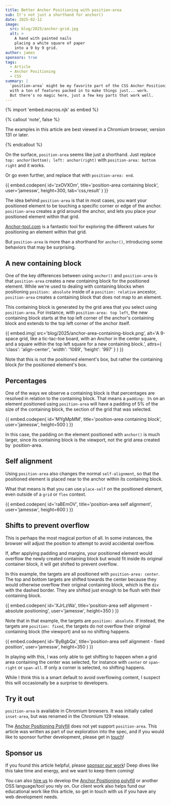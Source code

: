 ```yaml
---
title: Better Anchor Positioning with position-area
sub: It's not just a shorthand for anchor()
date: 2025-02-12
image:
  src: blog/2025/anchor-grid.jpg
  alt: >
    A hand with painted nails
    placing a white square of paper
    into a 9 by 9 grid.
author: james
sponsors: true
tags:
  - Article
  - Anchor Positioning
  - CSS
summary: |
  `position-area` might be my favorite part of the CSS Anchor Positioning spec,
  with a ton of features packed in to make things just... work.
  But there's no magic here, just a few key parts that work well.
---
```


{% import 'embed.macros.njk' as embed %}

{% callout 'note', false %}

The examples in this article are best viewed in a Chromium browser, version 131
or later.

{% endcallout %}

On the surface, `position-area` seems like just a shorthand.
Just replace `top: anchor(bottom); left: anchor(right)`
with `position-area: bottom right` and it works.

Or go even further, and replace that with `position-area: end`.

{{ embed.codepen(
  id='zxOVXOm',
  title='position-area containing block',
  user='jamessw',
  height=300,
  tab='css,result'
) }}

The idea behind `position-area` is that in most cases, you want your positioned
element to be touching a specific corner or edge of the anchor. `position-area`
creates a grid around the anchor, and lets you place your positioned element
within that grid.

[Anchor-tool.com](https://anchor-tool.com/) is a fantastic tool for exploring
the different values for positioning an element within that grid.

But `position-area` is more than a shorthand for `anchor()`, introducing some
behaviors that may be surprising.

## A new containing block

One of the key differences between using `anchor()` and `position-area` is that
`position-area` creates a new containing block for the positioned element. While
we're used to dealing with containing blocks when positioning `position:
absolute` inside of a `position: relative` ancestor, `position-area` creates a
containing block that does not map to an element.

This containing block is generated by the grid area that you select using
`position-area`. For instance, with `position-area: top left`, the new
containing block starts at the top left corner of the anchor's containing block
and extends to the top left corner of the anchor itself.

{{ embed.img(
  src='blog/2025/anchor-area-containing-block.png',
  alt='A 9-space grid, like a tic-tac-toe board, with an Anchor in the center square, and a square within the top left square for a new containing block.',
  attrs={
    'class': 'align-center',
    'width': '1089',
    'height': '997'
  }
) }}

Note that this is not the positioned element's box, but rather the containing block _for_ the positioned element's box.

## Percentages

One of the ways we observe a containing block is that percentages are resolved
in relation to the containing block. That means a `padding: 5%` on an element
positioned using `position-area` will have a padding of 5% of the size of the
containing block, the section of the grid that was selected.

{{ embed.codepen(
  id='MYgMpMM',
  title='position-area containing block',
  user='jamessw',
  height=500
) }}

In this case, the padding on the element positioned with `anchor()` is much
larger, since its containing block is the viewport, not the grid area created by
`position-area.

## Self alignment

Using `position-area` also changes the normal `self-alignment`, so that the
positioned element is placed near to the anchor within its containing block.

What that means is that you can use `place-self` on the positioned element, even
outside of a `grid` or `flex` context.

{{ embed.codepen(
  id='raBEmOV',
  title='position-area self alignment',
  user='jamessw',
  height=600
) }}

## Shifts to prevent overflow

This is perhaps the most magical portion of all. In some instances, the browser
will adjust the position to attempt to avoid accidental overflow.

If, after applying padding and margins, your positioned element would overflow
the newly created containing block but would fit inside its original container
block, it will get shifted to prevent overflow.

In this example, the targets are all positioned with `position-area: center`.
The top and bottom targets are shifted towards the center because they would
otherwise overflow their original containing block, which is the `div` with the
dashed border. They are shifted just enough to be flush with their containing
block.

{{ embed.codepen(
  id='XJrLzWa',
  title='position-area self alignment - absolute positioning',
  user='jamessw',
  height=350
) }}

Note that in that example, the targets are `position: absolute`. If instead, the
targets are `position: fixed`, the targets do not overflow their original
containing block (the viewport) and so no shifting happens.

{{ embed.codepen(
  id='ByBgbQa',
  title='position-area self alignment - fixed position',
  user='jamessw',
  height=350
) }}

In playing with this, I was only able to get shifting to happen when a grid area
containing the center was selected, for instance with `center` or `span-right`
or `span-all`. If only a corner is selected, no shifting happens.

While I think this is a smart default to avoid overflowing content, I suspect
this will occasionally be a surprise to developers.

## Try it out

`position-area` is available in Chromium browsers. It was initially called `inset-area`, but was renamed in the Chromium 129 release.

The [Anchor Positioning Polyfill](https://anchor-polyfill.netlify.app/) does not yet support `position-area`. This article was written as part of our exploration into the spec, and if you would like to sponsor further development, please get in [touch](/contact/)!

## Sponsor us

If you found this article helpful, please [sponsor our
work](https://opencollective.com/oddbird-open-source)! Deep dives like this take
time and energy, and we want to keep them coming!

You can also [hire us](/contact/) to develop the [Anchor Positioning
polyfill](https://anchor-positioning.oddbird.net/) or another OSS language/tool
you rely on. Our client work also helps fund our educational work like this
article, so get in touch with us if you have any web development needs.
